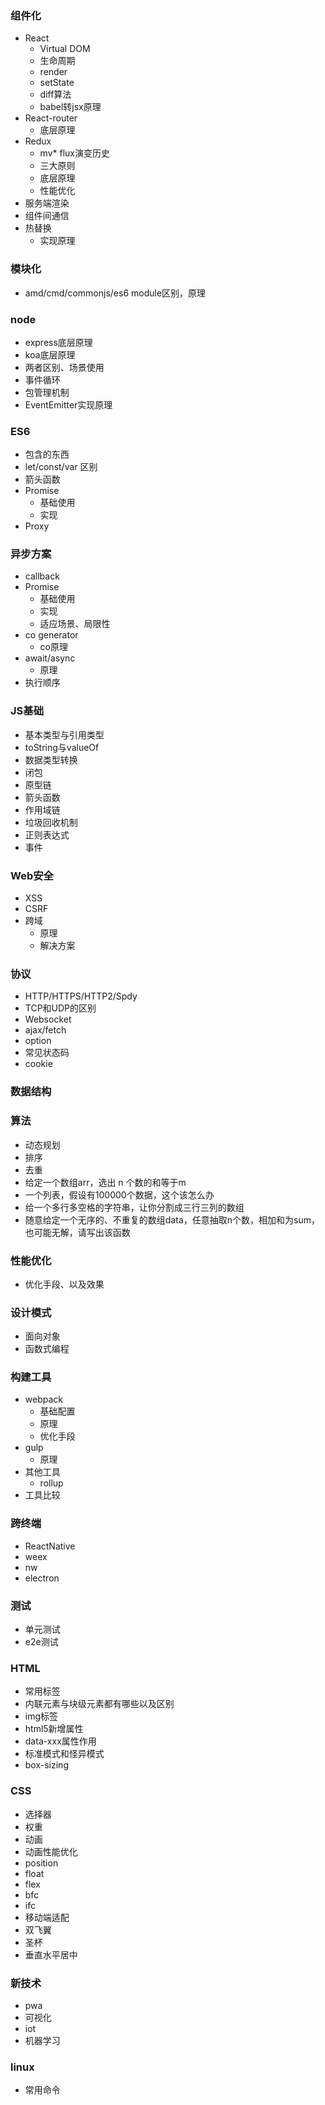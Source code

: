 
### 组件化
  - React
    - Virtual DOM
    - 生命周期
    - render
    - setState
    - diff算法
    - babel转jsx原理
  - React-router
    - 底层原理
  - Redux
    - mv* flux演变历史
    - 三大原则
    - 底层原理
    - 性能优化
  - 服务端渲染
  - 组件间通信
  - 热替换
    - 实现原理

### 模块化
  - amd/cmd/commonjs/es6 module区别，原理

### node
  - express底层原理
  - koa底层原理
  - 两者区别、场景使用
  - 事件循环
  - 包管理机制
  - EventEmitter实现原理

### ES6
  - 包含的东西
  - let/const/var 区别
  - 箭头函数
  - Promise
    - 基础使用
    - 实现
  - Proxy

### 异步方案
  - callback
  - Promise
    - 基础使用
    - 实现
    - 适应场景、局限性
  - co generator
    - co原理
  - await/async
    - 原理
  - 执行顺序

### JS基础
  - 基本类型与引用类型
  - toString与valueOf
  - 数据类型转换
  - 闭包
  - 原型链
  - 箭头函数
  - 作用域链
  - 垃圾回收机制
  - 正则表达式
  - 事件

### Web安全
  - XSS
  - CSRF
  - 跨域
    - 原理
    - 解决方案

### 协议
  - HTTP/HTTPS/HTTP2/Spdy
  - TCP和UDP的区别
  - Websocket
  - ajax/fetch
  - option
  - 常见状态码
  - cookie

### 数据结构

### 算法
  - 动态规划
  - 排序
  - 去重
  - 给定一个数组arr，选出 n 个数的和等于m
  - 一个列表，假设有100000个数据，这个该怎么办
  - 给一个多行多空格的字符串，让你分割成三行三列的数组
  - 随意给定一个无序的、不重复的数组data，任意抽取n个数，相加和为sum，也可能无解，请写出该函数

### 性能优化
  - 优化手段、以及效果

### 设计模式
  - 面向对象
  - 函数式编程

### 构建工具
  - webpack
    - 基础配置
    - 原理
    - 优化手段
  - gulp
    - 原理
  - 其他工具
    - rollup
  - 工具比较

### 跨终端
  - ReactNative
  - weex
  - nw
  - electron

### 测试
  - 单元测试
  - e2e测试

### HTML
  - 常用标签
  - 内联元素与块级元素都有哪些以及区别
  - img标签
  - html5新增属性
  - data-xxx属性作用
  - 标准模式和怪异模式
  - box-sizing

### CSS
  - 选择器
  - 权重
  - 动画
  - 动画性能优化
  - position
  - float
  - flex
  - bfc
  - ifc
  - 移动端适配
  - 双飞翼
  - 圣杯
  - 垂直水平居中

### 新技术
  - pwa
  - 可视化
  - iot
  - 机器学习

### linux
  - 常用命令

